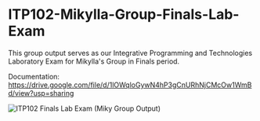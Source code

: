 # ITP102-Mikylla-Group-Finals-Lab-Exam
This group output serves as our Integrative Programming and Technologies Laboratory Exam for Mikylla's Group in Finals period.

Documentation: https://drive.google.com/file/d/1lOWqloGywN4hP3gCnURhNjCMcOw1WmBd/view?usp=sharing

![ITP102 Finals Lab Exam (Miky Group Output)](https://github.com/user-attachments/assets/af078587-c04a-4701-8185-d56e8da29620)
